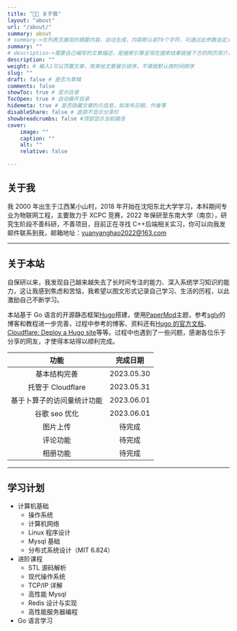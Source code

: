 ```yaml
---
title: "👩‍💻 关于我"
layout: "about"
url: "/about/"
summary: about
# summary->在列表页展现的摘要内容，自动生成，内容默认前70个字符，可通过此参数自定义，一般无需专门设置
summary: ""
# description->需要自己编写的文章描述，是搜索引擎呈现在搜索结果链接下方的网页简介，建议设置
description: ""
weight: # 输入1可以顶置文章，用来给文章展示排序，不填就默认按时间排序
slug: ""
draft: false # 是否为草稿
comments: false
showToc: true # 显示目录
TocOpen: true # 自动展开目录
hidemeta: true # 是否隐藏文章的元信息，如发布日期、作者等
disableShare: false # 底部不显示分享栏
showbreadcrumbs: false #顶部显示当前路径
cover:
    image: ""
    caption: ""
    alt: ""
    relative: false

---
```


<!--more-->

## 关于我

我 2000 年出生于江西某小山村，2018 年开始在沈阳东北大学学习，本科期间专业为物联网工程，主要致力于 XCPC 竞赛，2022 年保研至东南大学（南京），研究生阶段不善科研，不善项目，目前正在寻找 C++后端相关实习，你可以向我发邮件联系到我，邮箱地址：yuanyanghao2022@163.com

---

## 关于本站

自保研以来，我发现自己越来越失去了长时间专注的能力、深入系统学习知识的能力，这让我感到焦虑和苦恼，我希望以图文形式记录自己学习、生活的历程，以此激励自己不断学习。

本站基于 Go 语言的开源静态框架[Hugo](https://gohugo.io/)搭建，使用[PaperMod](https://github.com/adityatelange/hugo-PaperMod)主题，参考[sglv](https://www.sulvblog.cn/)的博客和教程进一步完善，过程中参考的博客、资料还有[Hugo 的官方文档](https://gohugo.io/getting-started/configuration/)、[Cloudflare: Deploy a Hugo site](https://developers.cloudflare.com/pages/framework-guides/deploy-a-hugo-site/)等等。过程中也遇到了一些问题，感谢各位乐于分享的网友，才使得本站得以顺利完成。

|            功能            |  完成日期  |
| :------------------------: | :--------: |
|        基本结构完善        | 2023.05.30 |
|     托管于 Cloudflare      | 2023.05.31 |
| 基于卜算子的访问量统计功能 | 2023.06.01 |
|       谷歌 seo 优化        | 2023.06.01 |
|          图片上传          |   待完成   |
|          评论功能          |   待完成   |
|          相册功能          |   待完成   |

---

## 学习计划

- 计算机基础
  - 操作系统
  - 计算机网络
  - Linux 程序设计
  - Mysql 基础
  - 分布式系统设计（MIT 6.824）
- 进阶课程
  - STL 源码解析
  - 现代操作系统
  - TCP/IP 详解
  - 高性能 Mysql
  - Redis 设计与实现
  - 高性能服务器编程
- Go 语言学习
